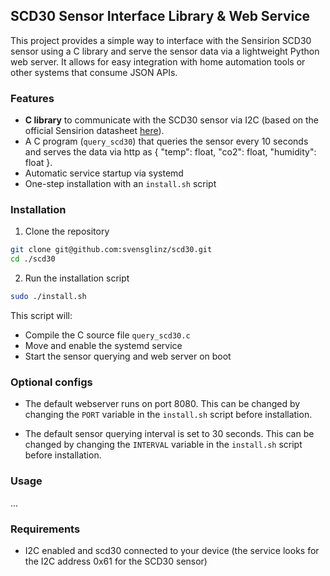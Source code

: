 ## SCD30 Sensor Interface Library & Web Service 

This project provides a simple way to interface with the Sensirion SCD30 sensor using a C library
and serve the sensor data via a lightweight Python web server.
It allows for easy integration with home automation tools or other systems that consume JSON APIs.

### Features

- **C library** to communicate with the SCD30 sensor via I2C (based on the official Sensirion datasheet [here](https://www.google.com)).
- A C program (`query_scd30`) that queries the sensor every 10 seconds and serves the data via http as { "temp": float, "co2": float, "humidity": float }.
- Automatic service startup via systemd
- One-step installation with an `install.sh` script

### Installation

1. Clone the repository
 
```bash
git clone git@github.com:svensglinz/scd30.git
cd ./scd30
```

2. Run the installation script

```bash
sudo ./install.sh
```

This script will: 
- Compile the C source file `query_scd30.c`
- Move and enable the systemd service
- Start the sensor querying and web server on boot

### Optional configs

- The default webserver runs on port 8080. This can be changed by changing the `PORT` variable 
in the `install.sh` script before installation. 

- The default sensor querying interval is set to 30 seconds. This can be changed by changing the `INTERVAL` variable
in the `install.sh` script before installation.

### Usage 
...

### Requirements 
- I2C enabled and scd30 connected to your device
(the service looks for the I2C address 0x61 for the SCD30 sensor)
